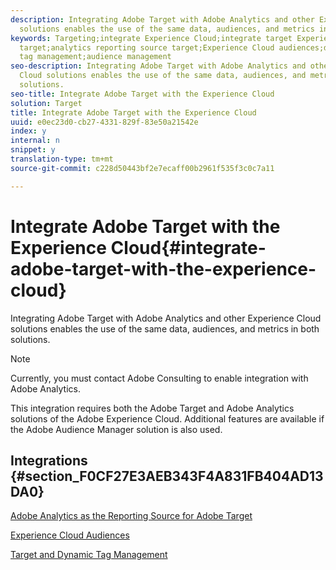 ```yaml
---
description: Integrating Adobe Target with Adobe Analytics and other Experience Cloud
  solutions enables the use of the same data, audiences, and metrics in both solutions.
keywords: Targeting;integrate Experience Cloud;integrate target Experience Cloud;a4t;analytics
  target;analytics reporting source target;Experience Cloud audiences;dtm;dynamic
  tag management;audience management
seo-description: Integrating Adobe Target with Adobe Analytics and other Experience
  Cloud solutions enables the use of the same data, audiences, and metrics in both
  solutions.
seo-title: Integrate Adobe Target with the Experience Cloud
solution: Target
title: Integrate Adobe Target with the Experience Cloud
uuid: e0ec23d0-cb27-4331-829f-83e50a21542e
index: y
internal: n
snippet: y
translation-type: tm+mt
source-git-commit: c228d50443bf2e7ecaff00b2961f535f3c0c7a11

---
```



# Integrate Adobe Target with the Experience Cloud{#integrate-adobe-target-with-the-experience-cloud}

Integrating Adobe Target with Adobe Analytics and other Experience Cloud solutions enables the use of the same data, audiences, and metrics in both solutions.

>[!NOTE]
>
>Currently, you must contact Adobe Consulting to enable integration with Adobe Analytics.

This integration requires both the Adobe Target and Adobe Analytics solutions of the Adobe Experience Cloud. Additional features are available if the Adobe Audience Manager solution is also used.

## Integrations {#section_F0CF27E3AEB343F4A831FB404AD13DA0}

[Adobe Analytics as the Reporting Source for Adobe Target](https://marketing.adobe.com/resources/help/en_US/target/a4t/a4t.html)

[Experience Cloud Audiences](https://marketing.adobe.com/resources/help/en_US/mcloud/audience_library.html)

[Target and Dynamic Tag Management](https://marketing.adobe.com/resources/help/en_US/dtm/target.html)
